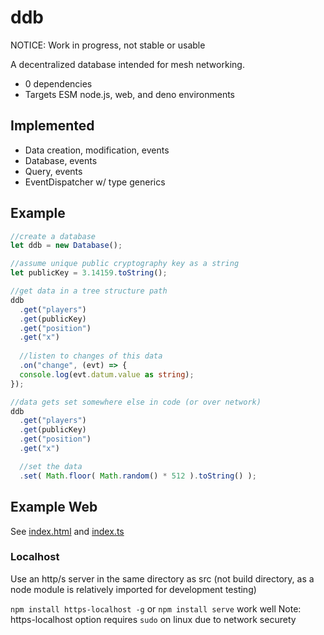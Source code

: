 # ddb

NOTICE: Work in progress, not stable or usable

A decentralized database intended for mesh networking.

- 0 dependencies
- Targets ESM node.js, web, and deno environments

## Implemented
- Data creation, modification, events
- Database, events
- Query, events
- EventDispatcher w/ type generics

## Example
```ts
//create a database
let ddb = new Database();

//assume unique public cryptography key as a string
let publicKey = 3.14159.toString();

//get data in a tree structure path
ddb
  .get("players")
  .get(publicKey)
  .get("position")
  .get("x")
  
  //listen to changes of this data
  .on("change", (evt) => {
  console.log(evt.datum.value as string);
});

//data gets set somewhere else in code (or over network)
ddb
  .get("players")
  .get(publicKey)
  .get("position")
  .get("x")

  //set the data
  .set( Math.floor( Math.random() * 512 ).toString() );

```

## Example Web
See [index.html](./src/index.html) and [index.ts](./src/index.ts)

### Localhost
Use an http/s server in the same directory as src (not build directory, as a node module is relatively imported for development testing)

`npm install https-localhost -g` or `npm install serve` work well
Note: https-localhost option requires `sudo` on linux due to network securety
